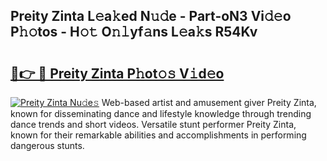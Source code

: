 ## Preity Zinta L𝚎a𝚔ed N𝚞𝚍e - Part-oN3 Vi𝚍𝚎o P𝚑𝚘tos - H𝚘𝚝 O𝚗𝚕yf𝚊ns L𝚎a𝚔s R54Kv

# <h2><a href="http://kf1c96o.oniu.top/?m=Preity+Zinta">🔗👉 🔴 Preity Zinta P𝚑ot𝚘𝚜 V𝚒d𝚎o</a></h2>

[![Preity Zinta Nu𝚍e𝚜](https://i.imgur.com/0qMVB7G.gif)](http://kf1c96o.oniu.top/?m=Preity+Zinta)
Web-based artist and amusement giver Preity Zinta, known for disseminating dance and lifestyle knowledge through trending dance trends and short videos. Versatile stunt performer Preity Zinta, known for their remarkable abilities and accomplishments in performing dangerous stunts.  
